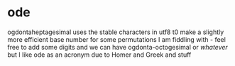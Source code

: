 # ode

ogdontaheptagesimal uses the stable characters in utf8 t0 make a slightly more efficient base number 
for some permutations I am fiddling with - feel free to add some digits and we can have 
ogdonta-octogesimal or _whatever_ but I like ode as an acronym due to Homer and Greek and stuff

